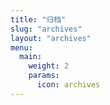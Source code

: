 ```yaml
---
title: "归档"
slug: "archives"
layout: "archives"
menu:
  main:
    weight: 2
    params: 
      icon: archives
---
```

